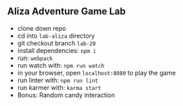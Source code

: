 ## Aliza Adventure Game Lab

- clone down repo  
- cd into `lab-aliza` directory  
- git checkout branch `lab-20`  
- install dependencies: `npm i`  
- run: `webpack`  
- run watch with: `npm run watch`  
- in your browser, open `localhost:8080` to play the game  
- run linter with: `npm run lint`  
- run karmer with: `karma start`  
- Bonus: Random candy interaction  
